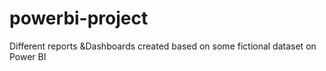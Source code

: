 # powerbi-project

Different reports &Dashboards created based on some fictional dataset on Power BI
